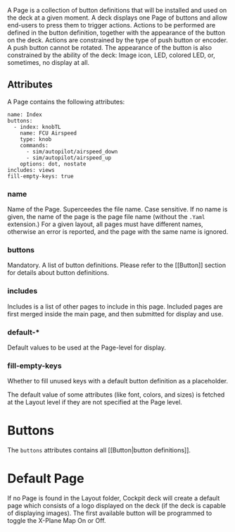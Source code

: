 A Page is a collection of button definitions that will be installed and used on the deck at a given moment.
A deck displays one Page of buttons and allow end-users to press them to trigger actions. Actions to be performed are defined in the button definition, together with the appearance of the button on the deck. Actions are constrained by the type of push button or encoder. A push button cannot be rotated. The appearance of the button is also constrained by the ability of the deck: Image icon, LED, colored LED, or, sometimes, no display at all.

## Attributes
A Page contains the following attributes:

```
name: Index
buttons:
  - index: knobTL
    name: FCU Airspeed
    type: knob
    commands:
      - sim/autopilot/airspeed_down
      - sim/autopilot/airspeed_up
    options: dot, nostate
includes: views
fill-empty-keys: true
```

### name
Name of the Page. Superceedes the file name. Case sensitive.
If no name is given, the name of the page is the page file name (without the `.Yaml ` extension.)
For a given layout, all pages must have different names, otherwise an error is reported, and the page with the same name is ignored.
### buttons
Mandatory.
A list of button definitions. Please refer to the [[Button]] section for details about button definitions.
### includes
Includes is a list of other pages to include in this page.
Included pages are first merged inside the main page, and then submitted for display and use.
### default-*
Default values to be used at the Page-level for display.
### fill-empty-keys
Whether to fill unused keys with a default button definition as a placeholder.

The default value of some attributes (like font, colors, and sizes) is fetched at the Layout level if they are not specified at the Page level.

# Buttons
The `buttons` attributes contains all [[Button|button definitions]].

# Default Page
If no Page is found in the Layout folder, Cockpit deck will create a default page which consists of a logo displayed on the deck (if the deck is capable of displaying images).
The first available button will be programmed to toggle the X-Plane Map On or Off.
